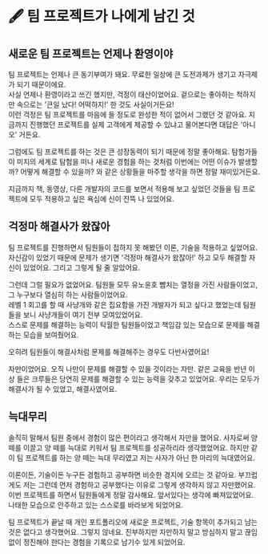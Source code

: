 # 🖋 팀 프로젝트가 나에게 남긴 것

## 새로운 팀 프로젝트는 언제나 환영이야

팀 프로젝트는 언제나 큰 동기부여가 돼요. 무료한 일상에 큰 도전과제가 생기고 자극제가 되기 때문이에요.  
사실 언제나 환영이라고 쓰긴 했지만, 걱정이 태산이었어요. 겉으로는 좋아하는 척하지만 속으로는 '큰일 났다! 어떡하지!' 한 것도 사실이거든요!  
이런 걱정은 팀 프로젝트를 마음에 들 정도로 완성한 적이 없어서 그랬던 것 같아요. 지금까지 진행했던 프로젝트를 실제 고객에게 제공할 수 있냐고 물어본다면 대답은 '아니오' 거든요.

그럼에도 팀 프로젝트를 하는 것은 큰 성장동력이 되기 때문에 정말 좋아해요. 탐험가들이 미지의 세계로 탐험을 떠나 새로운 경험을 하는 것처럼 이번에는 어떤 이슈가 발생할까? 어떻게 해결할 수 있을까? 와 같은 상황들을 마주할 생각을 하면 정말 재미있거든요.

지금까지 책, 동영상, 다른 개발자의 코드를 보면서 적용해 보고 싶었던 것들을 팀 프로젝트에 모두 적용하고 싶은 욕심에 신이 잔뜩 나 있었어요.  

## 걱정마 해결사가 왔잖아

팀 프로젝트를 진행하면서 팀원들이 접하지 못 해봤던 이론, 기술을 적용하고 싶었어요. 자신감이 있었기 때문에 문제가 생기면 '걱정마 해결사가 왔잖아!' 하고 모두 해결할 자신이 있었어요. 그리고 그렇게 될 줄 알았어요.

그런데 그럴 필요가 없었어요. 팀원들 모두 유노윤호 뺨치는 열정을 가진 사람들이었고, 그 누구보다 열심히 하는 사람들이었어요.  
레벨 1 회고를 할 때 사냥개와 같은 집요함을 가진 개발자가 되고 싶다고 했었는데 팀원들을 보니 사냥개들이 여기 전부 모여있었어요.  
스스로 문제를 해결하는 능력이 탁월한 팀원들이었고 책임감 있는 모습으로 문제를 해결하는 모습을 보여줬어요.

오히려 팀원들이 해결사처럼 문제를 해결해주는 경우도 다반사였어요!

자만이었어요. 오직 나만이 문제를 해결할 수 있을 것이라는 자만. 같은 교육을 반년 이상 들은 크루들은 당연히 문제를 해결할 수 있는 능력을 갖추고 있었어요. 우리는 모두가 해결사가 될 수 있었고, 해결사였어요.

## 늑대무리

솔직히 말해서 팀원 중에서 경험이 많은 편이라고 생각해서 자만을 했어요. 사자로써 양 떼를 이끌고 양 떼를 늑대로 키워서 팀 프로젝트를 성공하리라 생각했었어요. 하지만 같이 팀 프로젝트를 하는 양 떼는 늑대 무리였고 저는 사자가 아닌 한 마리의 늑대였어요. 

이론이든, 기술이든 누구든 경험하고 공부하면 비슷한 경지에 오르는 것 같아요. 부끄럽게도 저는 그런데 먼저 경험하고 공부했다는 이유로 그렇게 생각하지 않고 자만했어요. 이번 프로젝트를 하면서 팀원들에게 정말 감사해요. 앞서있다는 생각에 빠져있었어요. 나태한 모습으로 안주하고 있는 스스로를 바라보게 되었어요.

팀 프로젝트가 끝날 때 개인 포트폴리오에 새로운 프로젝트, 기술 항목이 추가되고 남는 것은 없다고 생각했어요. 그렇지 않네요. 진부하지만 자만하지 말고 방심하지 말고 끊임없이 정진해야 한다는 경험을 기록으로 남기수 있게 되었어요.